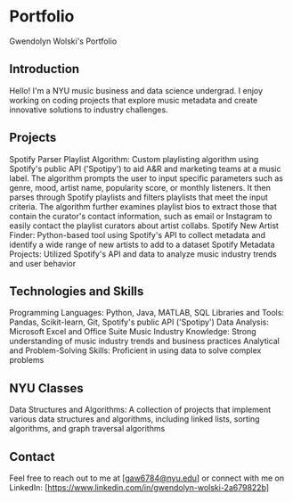 # Portfolio
Gwendolyn Wolski's Portfolio

## Introduction
Hello! I'm a NYU music business and data science undergrad. I enjoy working on coding projects that explore music metadata and create innovative solutions to industry challenges.

## Projects
Spotify Parser Playlist Algorithm: Custom playlisting algorithm using Spotify's public API ('Spotipy') to aid A&R and marketing teams at a music label. The algorithm prompts the user to input specific parameters such as genre, mood, artist name, popularity score, or monthly listeners. It then parses through Spotify playlists and filters playlists that meet the input criteria. The algorithm further examines playlist bios to extract those that contain the curator's contact information, such as email or Instagram to easily contact the playlist curators about artist collabs.
Spotify New Artist Finder: Python-based tool using Spotify's API to collect metadata and identify a wide range of new artists to add to a dataset
Spotify Metadata Projects: Utilized Spotify's API and data to analyze music industry trends and user behavior

## Technologies and Skills
Programming Languages: Python, Java, MATLAB, SQL
Libraries and Tools: Pandas, Scikit-learn, Git, Spotify's public API ('Spotipy')
Data Analysis: Microsoft Excel and Office Suite
Music Industry Knowledge: Strong understanding of music industry trends and business practices
Analytical and Problem-Solving Skills: Proficient in using data to solve complex problems

## NYU Classes
Data Structures and Algorithms: A collection of projects that implement various data structures and algorithms, including linked lists, sorting algorithms, and graph traversal algorithms

## Contact
Feel free to reach out to me at [gaw6784@nyu.edu] or connect with me on LinkedIn: [https://www.linkedin.com/in/gwendolyn-wolski-2a679822b]
